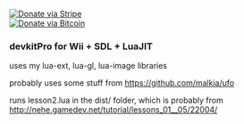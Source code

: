 [![Donate via Stripe](https://img.shields.io/badge/Donate-Stripe-green.svg)](https://buy.stripe.com/00gbJZ0OdcNs9zi288)<br>
[![Donate via Bitcoin](https://img.shields.io/badge/Donate-Bitcoin-green.svg)](bitcoin:37fsp7qQKU8XoHZGRQvVzQVP8FrEJ73cSJ)<br>

### devkitPro for Wii + SDL + LuaJIT

uses my lua-ext, lua-gl, lua-image libraries

probably uses some stuff from https://github.com/malkia/ufo

runs lesson2.lua in the dist/ folder, which is probably from http://nehe.gamedev.net/tutorial/lessons_01__05/22004/
